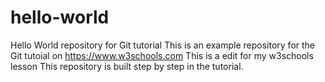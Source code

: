 # hello-world
Hello World repository for Git tutorial
This is an example repository for the Git tutoial on https://www.w3schools.com
This is a edit for my w3schools lesson
This repository is built step by step in the tutorial.
